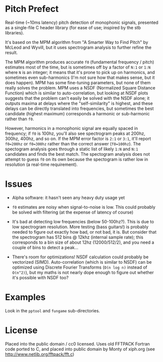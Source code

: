 # Pitch Prefect

Real-time (~10ms latency) pitch detection of monophonic signals, presented as a
single-file C header library (for ease of use; inspired by the stb libraries).

It's based on the MPM algorithm from "A Smarter Way to Find Pitch" by McLeod
and Wyvill, but it uses spectrogram analysis to further refine the result.

The MPM algorithm produces accurate `f0` (fundamental frequency / pitch)
estimates most of the time, but is sometimes off by a factor of `N:1` or `1:N`
where `N` is an integer; it means that it's prone to pick up on harmonics, and
sometimes even sub-harmonics (I'm not sure how that makes sense, but it does
happen). MPM has some fine-tuning parameters, but none of them really solves
the problem. MPM uses a NSDF (Normalized Square Distance Function) which is
similar to auto-correlation, but looking at NSDF plots suggests that the
problem can't easily be solved with the NSDF alone; it outputs maxima at delays
where the "self-similarity" is highest, and these delays can be directly
translated into frequencies, but sometimes the best candidate (highest maximum)
corresponds a harmonic or sub-harmonic rather than `f0`.

However, harmonics in a monophonic signal are equally spaced in frequency; if
`f0` is 100hz, you'll also see spectrogram peaks at 200hz, 300hz, 400hz, and so
on. If the MPM error factor is `2:1` or `3:1`, it'll report `f0=200hz` or
`f0=300hz` rather than the correct answer (`f0=100hz`). The spectogram analysis
goes through a static list of likely `1:N` and `N:1` candidates and finds the
best match. The spectogram analysis does not attempt to guess `f0` on its own
because the spectogram is rather low in resolution (a real-time requirement).


# Issues

 - Alpha software: it hasn't seen any heavy duty usage yet

 - `f0` estimates are noisy when signal-to-noise is low. This could probably be
   solved with filtering (at the expense of latency of course)

 - It's bad at detecting low frequencies (below 50-100hz?). This is due to low
   spectrogram resolution. More testing (bass guitars!) is probably needed to
   figure out exactly how bad, or not bad, it is. But consider that the
   spectrogram has 512 bins @ 12khz (internal sample rate); this corresponds to
   a bin size of about 12hz (12000/512/2), and you need a couple of bins to
   detect a peak...

 - There's room for optimizations! NSDF calculation could probably be
   vectorized (SIMD). Auto-correlation (which is similar to NSDF) can be
   optimized using Discrete Fourier Transforms (`O(n log n)` instead of
   `O(n^2)`), but my maths is not nearly dope enough to figure out whether it's
   possible with NSDF too?


# Examples

Look in the `pptool` and `fungame` sub-directories.


# License

Placed into the public domain / cc0 licensed. Uses old FFTPACK Fortran code
ported to C, and placed into public domain by Monty of xiph.org (see
http://www.netlib.org/fftpack/fft.c)

